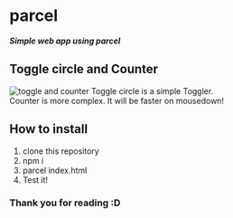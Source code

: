 # parcel
***Simple web app using parcel***

## Toggle circle and Counter  
![toggle and counter](https://user-images.githubusercontent.com/43270441/87637280-ef20d580-c77c-11ea-9083-daed0bfbd816.jpg)
Toggle circle is a simple Toggler.  
Counter is more complex. It will be faster on mousedown!

## How to install
1. clone this repository
2. npm i
3. parcel index.html
4. Test it!

### Thank you for reading :D
